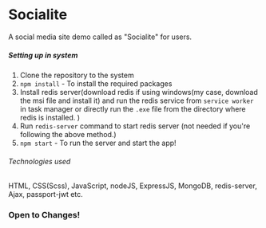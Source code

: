 ﻿# Socialite
A social media site demo called as "Socialite" for users.

##### Setting up in system
1. Clone the repository to the system
2. `npm install` - To install the required packages
3. Install redis server(download redis if using windows(my case, download the msi file and install it) and run the redis service from `service worker` in task manager or directly run the `.exe` file from the directory where redis is installed. )
4. Run `redis-server` command to start redis server (not needed if you're following the above method.)
5. `npm start` - To run the server and start the app!

###### Technologies used
HTML, CSS(Scss), JavaScript, nodeJS, ExpressJS, MongoDB, redis-server, Ajax, passport-jwt etc.

<h3>Open to Changes! </h3>
